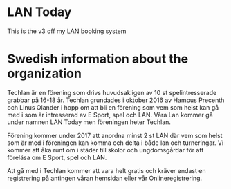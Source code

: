 # LAN Today
This is the v3 off my LAN booking system

# Swedish information about the organization
Techlan är en förening som drivs huvudsakligen av 10 st spelintresserade grabbar på 16-18 år. Techlan grundades i oktober 2016 av Hampus Precenth och Linus Olander i hopp om att bli en förening som vem som helst kan gå med i som är intresserad av E Sport, spel och LAN. Våra Lan kommer gå under namnen LAN Today men föreningen heter Techlan.

Förening kommer under 2017 att anordna minst 2 st LAN där vem som helst som är med i föreningen kan komma och delta i både lan och turneringar. Vi kommer att åka runt om i städer till skolor och ungdomsgårdar för att föreläsa om E Sport, spel och LAN. 

Att gå med i Techlan kommer att vara helt gratis och kräver endast en registrering på antingen våran hemsidan eller vår Onlineregistrering.
